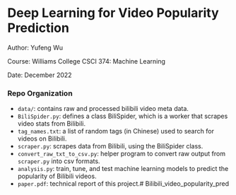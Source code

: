 # Deep Learning for Video Popularity Prediction

Author: Yufeng Wu

Course: Williams College CSCI 374: Machine Learning

Date: December 2022


### Repo Organization

- `data/`: contains raw and processed bilibili video meta data.
- `BiliSpider.py`: defines a class BiliSpider, which is a worker that scrapes video stats from Bilibili.
- `tag_names.txt`: a list of random tags (in Chinese) used to search for videos on Bilibili.
- `scraper.py`: scrapes data from Bilibili, using the BiliSpider class.
- `convert_raw_txt_to_csv.py`: helper program to convert raw output from `scraper.py` into csv formats.
- `analysis.py`: train, tune, and test machine learning models to predict the popularity of 
Bilibili videos.
- `paper.pdf`: technical report of this project.# Bilibili_video_popularity_pred
